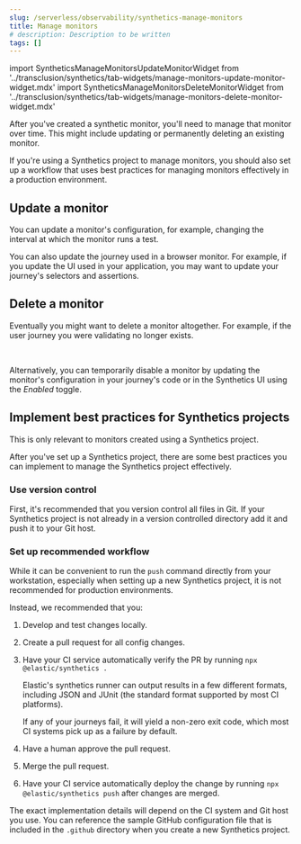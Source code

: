 ```yaml
---
slug: /serverless/observability/synthetics-manage-monitors
title: Manage monitors
# description: Description to be written
tags: []
---
```


<p><DocBadge template="technical preview" /></p>

import SyntheticsManageMonitorsUpdateMonitorWidget from '../transclusion/synthetics/tab-widgets/manage-monitors-update-monitor-widget.mdx'
import SyntheticsManageMonitorsDeleteMonitorWidget from '../transclusion/synthetics/tab-widgets/manage-monitors-delete-monitor-widget.mdx'

<div id="synthetics-manage-monitors"></div>

After you've <DocLink slug="/serverless/observability/synthetics-get-started">created a synthetic monitor</DocLink>,
you'll need to manage that monitor over time. This might include updating
or permanently deleting an existing monitor.

<DocCallOut title="Tip">
  If you're using a Synthetics project to manage monitors, you should also set up a workflow that uses
  <DocLink slug="/serverless/observability/synthetics-manage-monitors" section="implement-best-practices-for-synthetics-projects">best practices for managing monitors effectively</DocLink>
  in a production environment.
</DocCallOut>

<div id="manage-monitors-config"></div>

## Update a monitor

You can update a monitor's configuration, for example, changing the interval at which
the monitor runs a test.

You can also update the journey used in a browser monitor.
For example, if you update the UI used in your application, you may want to update
your journey's selectors and assertions.

<SyntheticsManageMonitorsUpdateMonitorWidget />

<div id="manage-monitors-delete"></div>

## Delete a monitor

Eventually you might want to delete a monitor altogether.
For example, if the user journey you were validating no longer exists.

<SyntheticsManageMonitorsDeleteMonitorWidget />

<br />

Alternatively, you can temporarily disable a monitor by updating the monitor's
configuration in your journey's code or in the Synthetics UI using the _Enabled_ toggle.

<div id="synthetics-projects-best-practices"></div>

## Implement best practices for Synthetics projects

<DocCallOut title="Important" color="warning">
This is only relevant to monitors created using a Synthetics project.
</DocCallOut>

After you've <DocLink slug="/serverless/observability/synthetics-get-started-project">set up a Synthetics project</DocLink>,
there are some best practices you can implement to manage the Synthetics project effectively.

<div id="synthetics-version-control"></div>

### Use version control

First, it's recommended that you version control all files in Git.
If your Synthetics project is not already in a version controlled directory add it
and push it to your Git host.

<div id="synthetics-workflow"></div>

### Set up recommended workflow

While it can be convenient to run the `push` command directly from your workstation,
especially when setting up a new Synthetics project, it is not recommended for production environments.

Instead, we recommended that you:

1. Develop and test changes locally.
1. Create a pull request for all config changes.
1. Have your CI service automatically verify the PR by running `npx @elastic/synthetics .`

    Elastic's synthetics runner can output results in a few different formats,
    including JSON and JUnit (the standard format supported by most CI platforms).

    If any of your journeys fail, it will yield a non-zero exit code, which most CI systems pick up as a failure by default.

1. Have a human approve the pull request.
1. Merge the pull request.
1. Have your CI service automatically deploy the change by running `npx @elastic/synthetics push` after changes are merged.

The exact implementation details will depend on the CI system and Git host you use.
You can reference the sample GitHub configuration file that is included in the `.github`
directory when you create a new Synthetics project.

<!--  or find an example in the-->
<!--  [elastic/synthetics-demo](https://github.com/elastic/synthetics-demo/blob/main/.github/workflows/run-synthetics.yml) repository.-->

